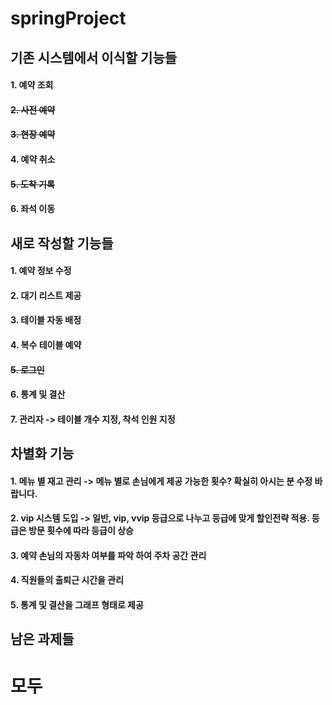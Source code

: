 springProject
=




기존 시스템에서 이식할 기능들
-
#### 1. 예약 조회
#### ~~2. 사전 예약~~
#### ~~3. 현장 예약~~
#### 4. 예약 취소
#### ~~5. 도착 기록~~
#### 6. 좌석 이동


새로 작성할 기능들
-
#### 1. 예약 정보 수정
#### 2. 대기 리스트 제공
#### 3. 테이블 자동 배정
#### 4. 복수 테이블 예약
#### ~~5. 로그인~~
#### 6. 통계 및 결산
#### 7. 관리자 -> 테이블 개수 지정, 착석 인원 지정


차별화 기능
-
#### 1. 메뉴 별 재고 관리 -> 메뉴 별로 손님에게 제공 가능한 횟수? 확실히 아시는 분 수정 바랍니다.
#### 2. vip 시스템 도입 -> 일반, vip, vvip 등급으로 나누고 등급에 맞게 할인전략 적용. 등급은 방문 횟수에 따라 등급이 상승
#### 3. 예약 손님의 자동차 여부를 파악 하여 주차 공간 관리
#### 4. 직원들의 출퇴근 시간을 관리
#### 5. 통계 및 결산을 그래프 형태로 제공


남은 과제들
-
# 모두

